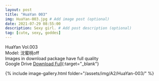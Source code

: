```yaml
---
layout: post
title: "HuaYan 003"
img: HuaYan-003.jpg # Add image post (optional)
date: 2021-07-29 08:55:00
description: Sexy girl. # Add post description (optional)
tag: [cute, sexy, goddes]
---
```

HuaYan Vol.003  
Model: 沈蜜桃off  
Images in download package have full quality                    
Google Drive [Download Full](http://gestyy.com/eoAaiP){:target="_blank"}

{% include image-gallery.html folder="/assets/img/A2/HuaYan-003/" %}
